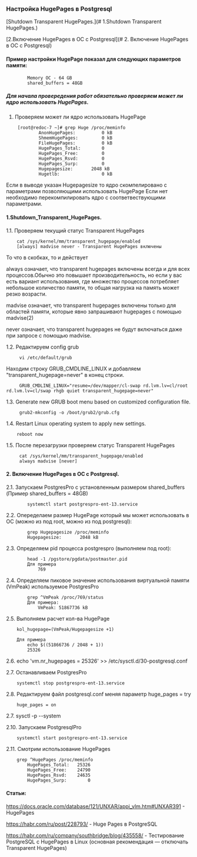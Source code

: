 ### Настройка HugePages в Postgresql

[Shutdown Transparent HugePages.](# 1.Shutdown Transparent HugePages.)

[2.Включение HugePages в ОС c Postgresql](# 2. Включение HugePages в ОС c Postgresql)


#### Пример настройки HugePage показал для следующих параметров памяти:

            Memory OC - 64 GB
            shared_buffers = 48GB

##### Для начала провередения работ обязательно проверяем может ли ядро использовать HugePages.

1. Проверяем может ли ядро использовать HugePage

        [root@redoc-7 ~]# grep Huge /proc/meminfo
                AnonHugePages:          0 kB
                ShmemHugePages:         0 kB
                FileHugePages:          0 kB
                HugePages_Total:        0
                HugePages_Free:         0
                HugePages_Rsvd:         0
                HugePages_Surp:         0
                Hugepagesize:       2048 kB
                Hugetlb:                0 kB

Если в выводе указан Hugepagesize то ядро скомпелировано с параметрами позволяющими использовать HugePage 
Если нет необходимо перекомпилировать ядро с соответвествующими параметрами.    

#### 1.Shutdown_Transparent_HugePages.

1.1. Проверяем текущий статус Transparent HugePages

        cat /sys/kernel/mm/transparent_hugepage/enabled
        [always] madvise never - Transparent HugePages включены
    
То что в скобках, то и действует

always означает, что transparent hugepages включены всегда и для всех процессов.Обычно это повышает производительность, но если у вас есть вариант использования, где множество процессов потребляет небольшое количество памяти, то общая нагрузка на память может резко возрасти.

madvise означает, что transparent hugepages включены только для областей памяти, которые явно запрашивают hugepages с помощью madvise(2)

never означает, что transparent hugepages не будут включаться даже при запросе с помощью madvise. 


1.2. Редактируем  config grub

         vi /etc/default/grub

Находим строку  GRUB_CMDLINE_LINUX и добавляем "transparent_hugepage=never" в конец строки.

         GRUB_CMDLINE_LINUX="resume=/dev/mapper/cl-swap rd.lvm.lv=cl/root rd.lvm.lv=cl/swap rhgb quiet transparent_hugepage=never"

1.3. Generate new GRUB boot menu based on customized configuration file.

         grub2-mkconfig -o /boot/grub2/grub.cfg
    
1.4. Restart Linux operating system to apply new settings.

        reboot now

1.5. После перезагрузки проверяем статус Transparent HugePages

         cat /sys/kernel/mm/transparent_hugepage/enabled
         always madvise [never]
    

#### 2. Включение HugePages в ОС c Postgresql.

2.1. Запускаем PostgresPro с установленным размером  shared_buffers (Пример shared_buffers = 48GB)
 
            systemctl start postgrespro-ent-13.service 
    
2.2. Опеределаем размер HugePage который мы может использовать в OC (можно из под root, можно из под postgresql):

            grep Hugepagesize /proc/meminfo
            Hugepagesize:       2048 kB


2.3. Определяем pid процесса postgrespro (выполняем под root):
 
            head -1 /pgstore/pgdata/postmaster.pid 
            Для примера
                769
        
2.4.  Определяем пиковое значение использования виртуальной памяти (VmPeak) используемое PostgresPro

            grep ^VmPeak /proc/769/status
            Для примера:
                VmPeak: 51867736 kB

2.5. Выполняем расчет кол-ва HugePage 

        kol_hugepage=(VmPeak/Hugepagesize +1)
    
        Для примера
            echo $((51866736 / 2048 + 1))
            25326
    
2.6. 
        echo 'vm.nr_hugepages = 25326' >> /etc/sysctl.d/30-postgresql.conf


2.7. Останавливаем PostgresPro

        systemctl stop postgrespro-ent-13.service
        
2.8. Редактируем файл postgresql.conf меняя параметр huge_pages = try

        huge_pages = on

2.7. 
        sysctl -p --system

2.10. Запускаем PostgresqlPro

        systemctl start postgrespro-ent-13.service 
    
2.11. Смотрим использование HugePages
    
        grep ^HugePages /proc/meminfo
            HugePages_Total:   25326
            HugePages_Free:    24790
            HugePages_Rsvd:    24635
            HugePages_Surp:        0
      

#### Статьи:
https://docs.oracle.com/database/121/UNXAR/appi_vlm.htm#UNXAR391 - HugePages

https://habr.com/ru/post/228793/ - Huge Pages в PostgreSQL

https://habr.com/ru/company/southbridge/blog/435558/ - Тестирование PostgreSQL с HugePages в Linux (основная рекомендация — отключать Transparent HugePages)



